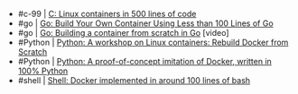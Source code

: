 - #c-99 | [C: Linux containers in 500 lines of code](https://blog.lizzie.io/linux-containers-in-500-loc.html)
- #go | [Go: Build Your Own Container Using Less than 100 Lines of Go](https://www.infoq.com/articles/build-a-container-golang)
- #go | [Go: Building a container from scratch in Go](https://www.youtube.com/watch?v=8fi7uSYlOdc) [video]
- #Python | [Python: A workshop on Linux containers: Rebuild Docker from Scratch](https://github.com/Fewbytes/rubber-docker)
- #Python | [Python: A proof-of-concept imitation of Docker, written in 100% Python](https://github.com/tonybaloney/mocker)
- #shell | [Shell: Docker implemented in around 100 lines of bash](https://github.com/p8952/bocker)
